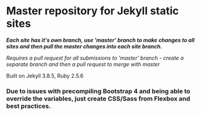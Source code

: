 # Master repository for Jekyll static sites

**_Each site has it's own branch, use 'master' branch to make changes to all sites and then pull the master changes into each site branch._**

*Requires a pull request for all submissions to 'master' branch - create a separate branch and then a pull request to merge with master*

Built on Jekyll 3.8.5, Ruby 2.5.6
### Due to issues with precompiling Bootstrap 4 and being able to override the variables, just create CSS/Sass from Flexbox and best practices.
